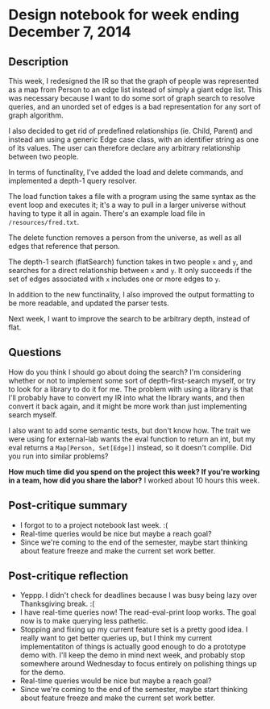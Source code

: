 # Design notebook for week ending December 7, 2014

## Description

This week, I redesigned the IR so that the graph of people was represented as a
map from Person to an edge list instead of simply a giant edge list.  This was
necessary because I want to do some sort of graph search to resolve queries, and
an unorded set of edges is a bad representation for any sort of graph algorithm.

I also decided to get rid of predefined relationships (ie. Child, Parent) and
instead am using a generic Edge case class, with an identifier string as one of
its values.  The user can therefore declare any arbitrary relationship between
two people.

In terms of functinality, I've added the load and delete commands, and
implemented a depth-1 query resolver.

The load function takes a file with a program using the same syntax as the event
loop and executes it; it's a way to pull in a larger universe without having to
type it all in again.  There's an example load file in `/resources/fred.txt`.

The delete function removes a person from the universe, as well as all edges
that reference that person.

The depth-1 search (flatSearch) function takes in two people `x` and `y`, and
searches for a direct relationship between `x` and `y`.  It only succeeds if the
set of edges associated with `x` includes one or more edges to `y`.

In addition to the new functinality, I also improved the output formatting to be
more readable, and updated the parser tests.

Next week, I want to improve the search to be arbitrary depth, instead of flat.

## Questions

How do you think I should go about doing the search?  I'm considering whether or
not to implement some sort of depth-first-search myself, or try to look for a
library to do it for me.  The problem with using a library is that I'll probably
have to convert my IR into what the library wants, and then convert it back
again, and it might be more work than just implementing search myself.

I also want to add some semantic tests, but don't know how.  The trait we were
using for external-lab wants the eval function to return an int, but my eval
returns a `Map[Person, Set[Edge]]` instead, so it doesn't complile.  Did you run
into similar problems?

**How much time did you spend on the project this week? If you're working in a
team, how did you share the labor?**
I worked about 10 hours this week.

## Post-critique summary
* I forgot to to a project notebook last week. :(
* Real-time queries would be nice but maybe a reach goal?
* Since we're coming to the end of the semester, maybe start thinking about
feature freeze and make the current set work better.

## Post-critique reflection
* Yeppp.  I didn't check for deadlines because I was busy being lazy over
Thanksgiving break. :(
* I have real-time queries now!  The read-eval-print loop works.  The goal now
is to make querying less pathetic.
* Stopping and fixing up my current feature set is a pretty good idea.  I really
want to get better queries up, but I think my current implementatiton of things
is actually good enough to do a prototype demo with.  I'll keep the demo in mind
next week, and probably stop somewhere around Wednesday to focus entirely on
polishing things up for the demo.
* Real-time queries would be nice but maybe a reach goal?
* Since we're coming to the end of the semester, maybe start thinking about
feature freeze and make the current set work better.

